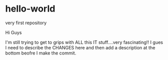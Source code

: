 # hello-world
very first repository


Hi Guys

I'm still trying to get to grips with ALL this IT stuff....very fascinating!!
I gues I need to describe the CHANGES here and then add a description at the bottom beofre I make the commit.
